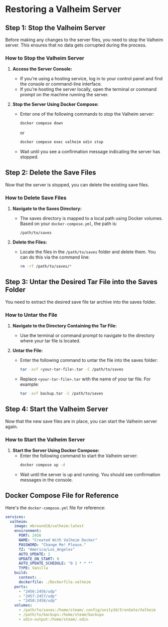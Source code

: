 # Restoring a Valheim Server

## Step 1: Stop the Valheim Server

Before making any changes to the server files, you need to stop the Valheim server. This ensures that no data gets corrupted during the process.

### How to Stop the Valheim Server

1. **Access the Server Console:**

   - If you're using a hosting service, log in to your control panel and find the console or command-line interface.
   - If you're hosting the server locally, open the terminal or command prompt on the machine running the server.

2. **Stop the Server Using Docker Compose:**
   - Enter one of the following commands to stop the Valheim server:
     ```sh
     docker compose down
     ```
     or
     ```sh
     docker compose exec valheim odin stop
     ```
   - Wait until you see a confirmation message indicating the server has stopped.

## Step 2: Delete the Save Files

Now that the server is stopped, you can delete the existing save files.

### How to Delete Save Files

1. **Navigate to the Saves Directory:**

   - The saves directory is mapped to a local path using Docker volumes. Based on your `docker-compose.yml`, the path is:
     ```
     /path/to/saves
     ```

2. **Delete the Files:**
   - Locate the files in the `/path/to/saves` folder and delete them. You can do this via the command line:
     ```sh
     rm -rf /path/to/saves/*
     ```

## Step 3: Untar the Desired Tar File into the Saves Folder

You need to extract the desired save file tar archive into the saves folder.

### How to Untar the File

1. **Navigate to the Directory Containing the Tar File:**

   - Use the terminal or command prompt to navigate to the directory where your tar file is located.

2. **Untar the File:**
   - Enter the following command to untar the file into the saves folder:
     ```sh
     tar -xvf <your-tar-file>.tar -C /path/to/saves
     ```
   - Replace `<your-tar-file>.tar` with the name of your tar file. For example:
     ```sh
     tar -xvf backup.tar -C /path/to/saves
     ```

## Step 4: Start the Valheim Server

Now that the new save files are in place, you can start the Valheim server again.

### How to Start the Valheim Server

1. **Start the Server Using Docker Compose:**
   - Enter the following command to start the Valheim server:
     ```sh
     docker compose up -d
     ```
   - Wait until the server is up and running. You should see confirmation messages in the console.

## Docker Compose File for Reference

Here's the `docker-compose.yml` file for reference:

```yaml
services:
  valheim:
    image: mbround18/valheim:latest
    environment:
      PORT: 2456
      NAME: "Created With Valheim Docker"
      PASSWORD: "Change Me! Please."
      TZ: "America/Los_Angeles"
      AUTO_UPDATE: 1
      UPDATE_ON_START: 0
      AUTO_UPDATE_SCHEDULE: "0 1 * * *"
      TYPE: Vanilla
    build:
      context: .
      dockerfile: ./Dockerfile.valheim
    ports:
      - "2456:2456/udp"
      - "2457:2457/udp"
      - "2458:2458/udp"
    volumes:
      - /path/to/saves:/home/steam/.config/unity3d/IronGate/Valheim
      - /path/to/backups:/home/steam/backups
      - odin-output:/home/steam/.odin
```
